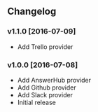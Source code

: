 ## Changelog

### v1.1.0 [2016-07-09]

* Add Trello provider

### v1.0.0 [2016-07-08]

* Add AnswerHub provider
* Add Github provider
* Add Slack provider
* Initial release